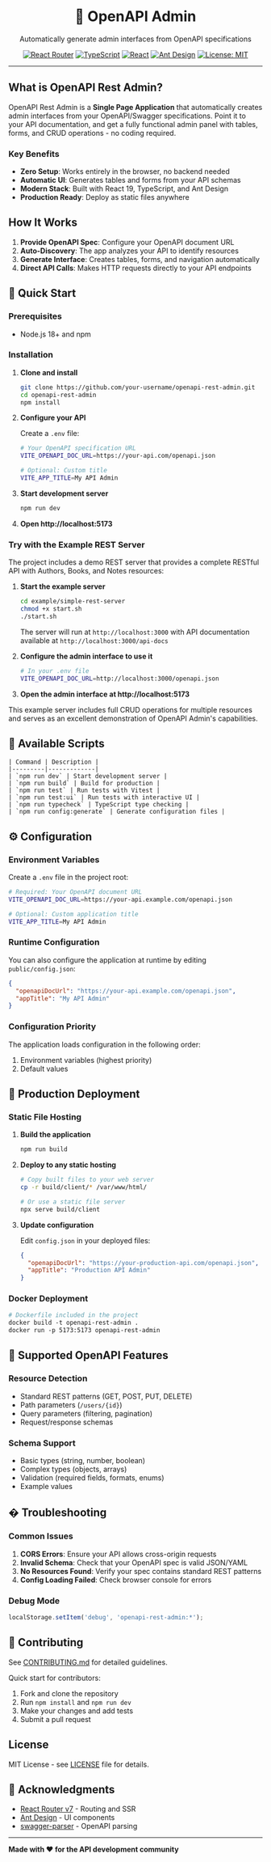 <div align="center">
  <h1>🚀 OpenAPI Admin</h1>
  <p>Automatically generate admin interfaces from OpenAPI specifications</p>
  
  [![React Router](https://img.shields.io/badge/React%20Router-v7-blue.svg)](https://reactrouter.com/)
  [![TypeScript](https://img.shields.io/badge/TypeScript-5.8-blue.svg)](https://www.typescriptlang.org/)
  [![React](https://img.shields.io/badge/React-19.1-blue.svg)](https://reactjs.org/)
  [![Ant Design](https://img.shields.io/badge/Ant%20Design-5.26-red.svg)](https://ant.design/)
  [![License: MIT](https://img.shields.io/badge/License-MIT-yellow.svg)](https://opensource.org/licenses/MIT)
</div>

---

## What is OpenAPI Rest Admin?

OpenAPI Rest Admin is a **Single Page Application** that automatically creates admin interfaces from your OpenAPI/Swagger specifications. Point it to your API documentation, and get a fully functional admin panel with tables, forms, and CRUD operations - no coding required.

### Key Benefits

- **Zero Setup**: Works entirely in the browser, no backend needed
- **Automatic UI**: Generates tables and forms from your API schemas
- **Modern Stack**: Built with React 19, TypeScript, and Ant Design
- **Production Ready**: Deploy as static files anywhere

## How It Works

1. **Provide OpenAPI Spec**: Configure your OpenAPI document URL
2. **Auto-Discovery**: The app analyzes your API to identify resources
3. **Generate Interface**: Creates tables, forms, and navigation automatically
4. **Direct API Calls**: Makes HTTP requests directly to your API endpoints

## 🚀 Quick Start

### Prerequisites

- Node.js 18+ and npm

### Installation

1. **Clone and install**
   ```bash
   git clone https://github.com/your-username/openapi-rest-admin.git
   cd openapi-rest-admin
   npm install
   ```

2. **Configure your API**
   
   Create a `.env` file:
   ```bash
   # Your OpenAPI specification URL
   VITE_OPENAPI_DOC_URL=https://your-api.com/openapi.json
   
   # Optional: Custom title
   VITE_APP_TITLE=My API Admin
   ```

3. **Start development server**
   ```bash
   npm run dev
   ```

4. **Open http://localhost:5173**

### Try with the Example REST Server

The project includes a demo REST server that provides a complete RESTful API with Authors, Books, and Notes resources:

1. **Start the example server**
   ```bash
   cd example/simple-rest-server
   chmod +x start.sh
   ./start.sh
   ```

   The server will run at `http://localhost:3000` with API documentation available at `http://localhost:3000/api-docs`

2. **Configure the admin interface to use it**
   ```bash
   # In your .env file
   VITE_OPENAPI_DOC_URL=http://localhost:3000/openapi.json
   ```

3. **Open the admin interface at http://localhost:5173**

This example server includes full CRUD operations for multiple resources and serves as an excellent demonstration of OpenAPI Admin's capabilities.

## 📜 Available Scripts

```
| Command | Description |
|---------|-------------|
| `npm run dev` | Start development server |
| `npm run build` | Build for production |
| `npm run test` | Run tests with Vitest |
| `npm run test:ui` | Run tests with interactive UI |
| `npm run typecheck` | TypeScript type checking |
| `npm run config:generate` | Generate configuration files |
```

## ⚙️ Configuration

### Environment Variables

Create a `.env` file in the project root:

```bash
# Required: Your OpenAPI document URL
VITE_OPENAPI_DOC_URL=https://your-api.example.com/openapi.json

# Optional: Custom application title
VITE_APP_TITLE=My API Admin
```

### Runtime Configuration

You can also configure the application at runtime by editing `public/config.json`:

```json
{
  "openapiDocUrl": "https://your-api.example.com/openapi.json",
  "appTitle": "My API Admin"
}
```

### Configuration Priority

The application loads configuration in the following order:
1. Environment variables (highest priority)
3. Default values

## 🚀 Production Deployment

### Static File Hosting

1. **Build the application**
   ```bash
   npm run build
   ```

2. **Deploy to any static hosting**
   ```bash
   # Copy built files to your web server
   cp -r build/client/* /var/www/html/
   
   # Or use a static file server
   npx serve build/client
   ```

3. **Update configuration**
   
   Edit `config.json` in your deployed files:
   ```json
   {
     "openapiDocUrl": "https://your-production-api.com/openapi.json",
     "appTitle": "Production API Admin"
   }
   ```

### Docker Deployment

```dockerfile
# Dockerfile included in the project
docker build -t openapi-rest-admin .
docker run -p 5173:5173 openapi-rest-admin
```

## 🔧 Supported OpenAPI Features

### Resource Detection
- Standard REST patterns (GET, POST, PUT, DELETE)
- Path parameters (`/users/{id}`)
- Query parameters (filtering, pagination)
- Request/response schemas

### Schema Support
- Basic types (string, number, boolean)
- Complex types (objects, arrays)
- Validation (required fields, formats, enums)
- Example values

## � Troubleshooting

### Common Issues

1. **CORS Errors**: Ensure your API allows cross-origin requests
2. **Invalid Schema**: Check that your OpenAPI spec is valid JSON/YAML
3. **No Resources Found**: Verify your spec contains standard REST patterns
4. **Config Loading Failed**: Check browser console for errors

### Debug Mode
```javascript
localStorage.setItem('debug', 'openapi-rest-admin:*');
```

## 🤝 Contributing

See [CONTRIBUTING.md](CONTRIBUTING.md) for detailed guidelines.

Quick start for contributors:
1. Fork and clone the repository
2. Run `npm install` and `npm run dev`
3. Make your changes and add tests
4. Submit a pull request

##  License

MIT License - see [LICENSE](LICENSE) file for details.

## 🙏 Acknowledgments

- [React Router v7](https://reactrouter.com/) - Routing and SSR
- [Ant Design](https://ant.design/) - UI components
- [swagger-parser](https://github.com/APIDevTools/swagger-parser) - OpenAPI parsing

---

**Made with ❤️ for the API development community**
